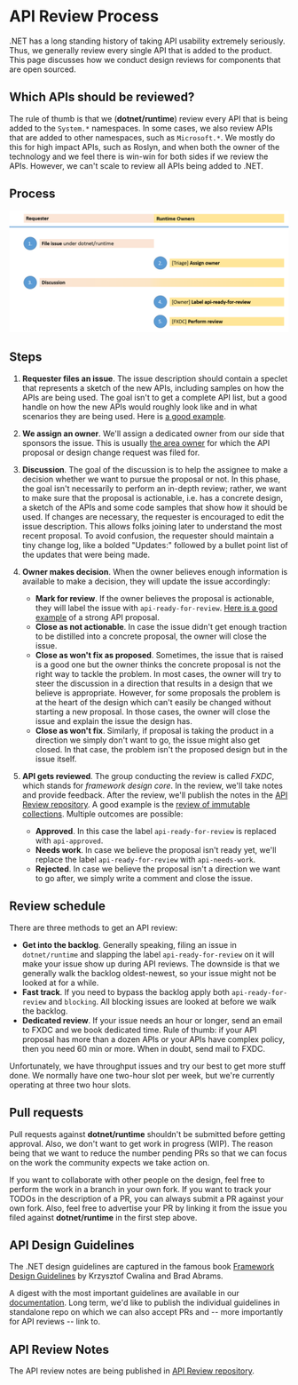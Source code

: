 # API Review Process

.NET has a long standing history of taking API usability extremely seriously. Thus, we generally review every single API that is added to the product. This page discusses how we conduct design reviews for components that are open sourced.

## Which APIs should be reviewed?

The rule of thumb is that we (**dotnet/runtime**) review every API that is being added to the `System.*` namespaces. In some cases, we also review APIs that are added to other namespaces, such as `Microsoft.*`. We mostly do this for high impact APIs, such as Roslyn, and when both the owner of the technology and we feel there is win-win for both sides if we review the APIs. However, we can't scale to review all APIs being added to .NET.

## Process

![API Review Process](api-review-process.png)

## Steps

1. **Requester files an issue**. The issue description should contain a speclet that represents a sketch of the new APIs, including samples on how the APIs are being used. The goal isn't to get a complete API list, but a good handle on how the new APIs would roughly look like and in what scenarios they are being used. Here is [a good example](https://github.com/dotnet/corefx/issues/271).

2. **We assign an owner**. We'll assign a dedicated owner from our side that
sponsors the issue. This is usually [the area owner](issue-guide.md#areas) for which the API proposal or design change request was filed for.

3. **Discussion**. The goal of the discussion is to help the assignee to make a
decision whether we want to pursue the proposal or not. In this phase, the goal
isn't necessarily to perform an in-depth review; rather, we want to make sure
that the proposal is actionable, i.e. has a concrete design, a sketch of the
APIs and some code samples that show how it should be used. If changes are necessary, the requester is encouraged to edit the issue description. This allows folks joining later to understand the most recent proposal. To avoid confusion, the requester should maintain a tiny change log, like a bolded "Updates:" followed by a bullet point list of the updates that were being made.

4. **Owner makes decision**. When the owner believes enough information is available to make a decision, they will update the issue accordingly:

    * **Mark for review**. If the owner believes the proposal is actionable, they will label the issue with `api-ready-for-review`. [Here is a good example](https://github.com/dotnet/runtime/issues/15725) of a strong API proposal.
    * **Close as not actionable**. In case the issue didn't get enough traction to be distilled into a concrete proposal, the owner will close the issue.
    * **Close as won't fix as proposed**. Sometimes, the issue that is raised is a good one but the owner thinks the concrete proposal is not the right way to tackle the problem. In most cases, the owner will try to steer the discussion in a direction that results in a design that we believe is appropriate. However, for some proposals the problem is at the heart of the design which can't easily be changed without starting a new proposal. In those cases, the owner will close the issue and explain the issue the design has.
    * **Close as won't fix**. Similarly, if proposal is taking the product in a direction we simply don't want to go, the issue might also get closed. In that case, the problem isn't the proposed design but in the issue itself.

5. **API gets reviewed**. The group conducting the review is called *FXDC*, which stands for *framework design core*. In the review, we'll take notes and provide feedback. After the review, we'll publish the notes in the [API Review repository](https://github.com/dotnet/apireviews). A good example is the [review of immutable collections](https://github.com/dotnet/apireviews/tree/master/2015/01-07-immutable). Multiple outcomes are possible:

    * **Approved**. In this case the label `api-ready-for-review` is replaced
    with `api-approved`.
    * **Needs work**. In case we believe the proposal isn't ready yet, we'll
    replace the label `api-ready-for-review` with `api-needs-work`.
    * **Rejected**. In case we believe the proposal isn't a direction we want to go after, we simply write a comment and close the issue.

## Review schedule

 There are three methods to get an API review:

* **Get into the backlog**. Generally speaking, filing an issue in `dotnet/runtime` and slapping the label `api-ready-for-review` on it will make your issue show up during API reviews. The downside is that we generally walk the backlog oldest-newest, so your issue might not be looked at for a while.
* **Fast track**. If you need to bypass the backlog apply both `api-ready-for-review` and `blocking`. All blocking issues are looked at before we walk the backlog.
* **Dedicated review**. If your issue needs an hour or longer, send an email to FXDC and we book dedicated time. Rule of thumb: if your API proposal has more than a dozen APIs or your APIs have complex policy, then you need 60 min or more. When in doubt, send mail to FXDC.

Unfortunately, we have throughput issues and try our best to get more stuff done. We normally have one two-hour slot per week, but we're currently operating at three two hour slots.

## Pull requests

Pull requests against **dotnet/runtime** shouldn't be submitted before getting approval. Also, we don't want to get work in progress (WIP). The reason being that we want to reduce the number pending PRs so that we can focus on the work the community expects we take action on.

If you want to collaborate with other people on the design, feel free to perform the work in a branch in your own fork. If you want to track your TODOs in the description of a PR, you can always submit a PR against your own fork. Also, feel free to advertise your PR by linking it from the issue you filed against **dotnet/runtime** in the first step above.

## API Design Guidelines

The .NET design guidelines are captured in the famous book [Framework Design Guidelines](http://amazon.com/dp/0321545613) by Krzysztof Cwalina and Brad Abrams.

A digest with the most important guidelines are available in our [documentation](../coding-guidelines/framework-design-guidelines-digest.md). Long term, we'd like to publish the individual guidelines in standalone repo on which we can also accept PRs and -- more importantly for API reviews -- link to.

## API Review Notes

The API review notes are being published in [API Review repository](https://github.com/dotnet/apireviews).
